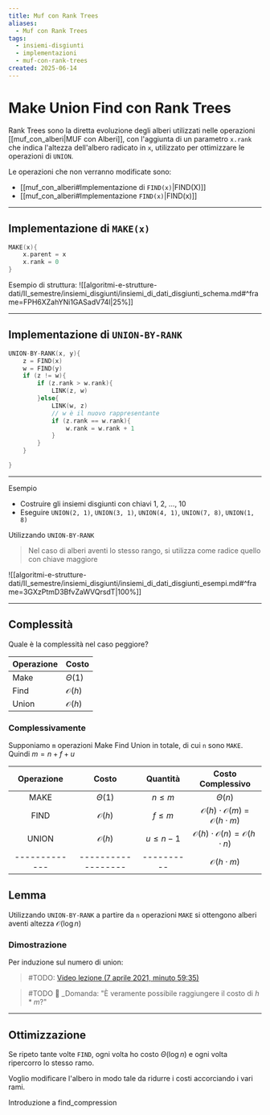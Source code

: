 ```yaml
---
title: Muf con Rank Trees
aliases:
  - Muf con Rank Trees
tags:
  - insiemi-disgiunti
  - implementazioni
  - muf-con-rank-trees
created: 2025-06-14
---
```

# Make Union Find con Rank Trees
Rank Trees sono la diretta evoluzione degli alberi utilizzati nelle operazioni [[muf_con_alberi|MUF con Alberi]], con l'aggiunta di un parametro `x.rank` che indica l'altezza dell'albero radicato in `x`, utilizzato per ottimizzare le operazioni di `UNION`.

Le operazioni che non verranno modificate sono:
- [[muf_con_alberi#Implementazione di `FIND(x)`|FIND(X)]]
- [[muf_con_alberi#Implementazione `FIND(x)`|FIND(x)]]

---

## Implementazione di `MAKE(x)`

```c
MAKE(x){
	x.parent = x
	x.rank = 0
}
```

Esempio di struttura:
![[algoritmi-e-strutture-dati/II_semestre/insiemi_disgiunti/insiemi_di_dati_disgiunti_schema.md#^frame=FPH6XZahYNi1GASadV74l|25%]]


---

## Implementazione di `UNION-BY-RANK`

```c
UNION-BY-RANK(x, y){
	z = FIND(x)
	w = FIND(y)
	if (z != w){
		if (z.rank > w.rank){
			LINK(z, w)
		}else{
			LINK(w, z)
			// w è il nuovo rappresentante
			if (z.rank == w.rank){
				w.rank = w.rank + 1
			}
		}
	}

}
```


---

Esempio

- Costruire gli insiemi disgiunti con chiavi 1, 2, ..., 10
- Eseguire `UNION(2, 1)`, `UNION(3, 1)`, `UNION(4, 1)`, `UNION(7, 8)`, `UNION(1, 8)`

Utilizzando `UNION-BY-RANK`
> Nel caso di alberi aventi lo stesso rango, si utilizza come radice quello con chiave maggiore

![[algoritmi-e-strutture-dati/II_semestre/insiemi_disgiunti/insiemi_di_dati_disgiunti_esempi.md#^frame=3GXzPtmD3BfvZaWVQrsdT|100%]]


---

## Complessità
Quale è la complessità nel caso peggiore?


| Operazione | Costo            |
| ---------- | ---------------- |
| Make       | $\Theta(1)$      |
| Find       | $\mathcal{O}(h)$ |
| Union      | $\mathcal{O}(h)$ |

### Complessivamente

Supponiamo `m` operazioni Make Find Union in totale, di cui `n` sono `MAKE`.
Quindi $m = n + f + u$

|  Operazione   |       Costo        |  Quantità   |                       Costo Complessivo                       |
| :-----------: | :----------------: | :---------: | :-----------------------------------------------------------: |
|     MAKE      |    $\Theta(1)$     | $n \leq m$  |                          $\Theta(n)$                          |
|     FIND      |  $\mathcal{O}(h)$  |  $f\leq m$  | $\mathcal{O}(h)\cdot\mathcal{O}(m)$ = $\mathcal{O}(h\cdot m)$ |
|     UNION     |  $\mathcal{O}(h)$  | $u\leq n-1$ |  $\mathcal{O}(h)\cdot\mathcal{O}(n) = \mathcal{O}(h\cdot n)$  |
| ------------- | ------------------ | ----------  |                   $\mathcal{O}(h \cdot m)$                    |

## Lemma
Utilizzando `UNION-BY-RANK` a partire da `n` operazioni `MAKE` si ottengono alberi aventi altezza $\mathcal{O}(\log{n})$

### Dimostrazione
Per induzione sul numero di union:
> #TODO: [Video lezione (7 aprile 2021, minuto 59:35)](https://uniudamce.sharepoint.com/sites/117802-ALGORITMIESTRUTTUREDATIELABORATORIO/_layouts/15/stream.aspx?id=%2Fsites%2F117802%2DALGORITMIESTRUTTUREDATIELABORATORIO%2FDocumenti%20condivisi%2FGeneral%2FRecordings%2FASD%20lezione%2038%2Emp4&referrer=StreamWebApp%2EWeb&referrerScenario=AddressBarCopied%2Eview%2Ea20b36cb%2Da660%2D450d%2D89eb%2D761698d974b6)




 > #TODO 💬 _Domanda: "È veramente possibile raggiungere il costo di $h*m$?"  
 > 
 
 ---
## Ottimizzazione

Se ripeto tante volte `FIND`, ogni volta ho costo $\Theta(\log{n})$ e ogni volta ripercorro lo stesso ramo.

Voglio modificare l'albero in modo tale da ridurre i costi accorciando i vari rami.

Introduzione a find_compression